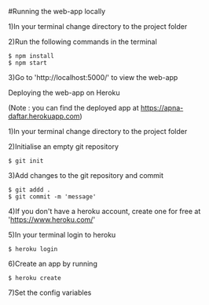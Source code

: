 #Running the web-app locally

1)In your terminal change directory to the project folder

2)Run the following commands in the terminal

    $ npm install
    $ npm start
    
3)Go to 'http://localhost:5000/'  to view the web-app


Deploying the web-app on Heroku

(Note : you can find the deployed app at https://apna-daftar.herokuapp.com)

1)In your terminal change directory to the project folder

2)Initialise an empty git repository

    $ git init

3)Add changes to the git repository and commit

    $ git addd .
    $ git commit -m 'message'

4)If you don't have a heroku account, create one for free at 'https://www.heroku.com/'

5)In your terminal login to heroku

    $ heroku login

6)Create an app by running

    $ heroku create

7)Set the config variables









